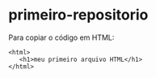 # primeiro-repositorio

Para copiar o código em HTML:
```
<html>
   <h1>meu primeiro arquivo HTML</h1>
</html>
```
